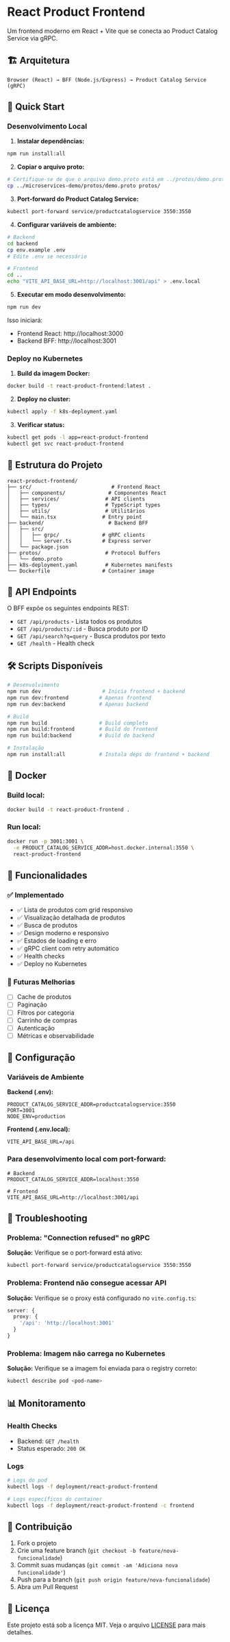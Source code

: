 # React Product Frontend

Um frontend moderno em React + Vite que se conecta ao Product Catalog Service via gRPC.

## 🏗️ Arquitetura

```
Browser (React) → BFF (Node.js/Express) → Product Catalog Service (gRPC)
```

## 🚀 Quick Start

### Desenvolvimento Local

1. **Instalar dependências:**
```bash
npm run install:all
```

2. **Copiar o arquivo proto:**
```bash
# Certifique-se de que o arquivo demo.proto está em ../protos/demo.proto
cp ../microservices-demo/protos/demo.proto protos/
```

3. **Port-forward do Product Catalog Service:**
```bash
kubectl port-forward service/productcatalogservice 3550:3550
```

4. **Configurar variáveis de ambiente:**
```bash
# Backend
cd backend
cp env.example .env
# Edite .env se necessário

# Frontend
cd ..
echo "VITE_API_BASE_URL=http://localhost:3001/api" > .env.local
```

5. **Executar em modo desenvolvimento:**
```bash
npm run dev
```

Isso iniciará:
- Frontend React: http://localhost:3000
- Backend BFF: http://localhost:3001

### Deploy no Kubernetes

1. **Build da imagem Docker:**
```bash
docker build -t react-product-frontend:latest .
```

2. **Deploy no cluster:**
```bash
kubectl apply -f k8s-deployment.yaml
```

3. **Verificar status:**
```bash
kubectl get pods -l app=react-product-frontend
kubectl get svc react-product-frontend
```

## 📁 Estrutura do Projeto

```
react-product-frontend/
├── src/                          # Frontend React
│   ├── components/              # Componentes React
│   ├── services/               # API clients
│   ├── types/                  # TypeScript types
│   ├── utils/                  # Utilitários
│   └── main.tsx               # Entry point
├── backend/                     # Backend BFF
│   ├── src/
│   │   ├── grpc/              # gRPC clients
│   │   └── server.ts          # Express server
│   └── package.json
├── protos/                     # Protocol Buffers
│   └── demo.proto
├── k8s-deployment.yaml         # Kubernetes manifests
└── Dockerfile                 # Container image
```

## 🔌 API Endpoints

O BFF expõe os seguintes endpoints REST:

- `GET /api/products` - Lista todos os produtos
- `GET /api/products/:id` - Busca produto por ID
- `GET /api/search?q=query` - Busca produtos por texto
- `GET /health` - Health check

## 🛠️ Scripts Disponíveis

```bash
# Desenvolvimento
npm run dev                    # Inicia frontend + backend
npm run dev:frontend          # Apenas frontend
npm run dev:backend           # Apenas backend

# Build
npm run build                 # Build completo
npm run build:frontend        # Build do frontend
npm run build:backend         # Build do backend

# Instalação
npm run install:all           # Instala deps do frontend + backend
```

## 🐳 Docker

### Build local:
```bash
docker build -t react-product-frontend .
```

### Run local:
```bash
docker run -p 3001:3001 \
  -e PRODUCT_CATALOG_SERVICE_ADDR=host.docker.internal:3550 \
  react-product-frontend
```

## 🎯 Funcionalidades

### ✅ Implementado
- ✅ Lista de produtos com grid responsivo
- ✅ Visualização detalhada de produtos
- ✅ Busca de produtos
- ✅ Design moderno e responsivo
- ✅ Estados de loading e erro
- ✅ gRPC client com retry automático
- ✅ Health checks
- ✅ Deploy no Kubernetes

### 🔮 Futuras Melhorias
- [ ] Cache de produtos
- [ ] Paginação
- [ ] Filtros por categoria
- [ ] Carrinho de compras
- [ ] Autenticação
- [ ] Métricas e observabilidade

## 🔧 Configuração

### Variáveis de Ambiente

**Backend (.env):**
```env
PRODUCT_CATALOG_SERVICE_ADDR=productcatalogservice:3550
PORT=3001
NODE_ENV=production
```

**Frontend (.env.local):**
```env
VITE_API_BASE_URL=/api
```

### Para desenvolvimento local com port-forward:
```env
# Backend
PRODUCT_CATALOG_SERVICE_ADDR=localhost:3550

# Frontend
VITE_API_BASE_URL=http://localhost:3001/api
```

## 🚨 Troubleshooting

### Problema: "Connection refused" no gRPC
**Solução:** Verifique se o port-forward está ativo:
```bash
kubectl port-forward service/productcatalogservice 3550:3550
```

### Problema: Frontend não consegue acessar API
**Solução:** Verifique se o proxy está configurado no `vite.config.ts`:
```typescript
server: {
  proxy: {
    '/api': 'http://localhost:3001'
  }
}
```

### Problema: Imagem não carrega no Kubernetes
**Solução:** Verifique se a imagem foi enviada para o registry correto:
```bash
kubectl describe pod <pod-name>
```

## 📊 Monitoramento

### Health Checks
- Backend: `GET /health`
- Status esperado: `200 OK`

### Logs
```bash
# Logs do pod
kubectl logs -f deployment/react-product-frontend

# Logs específicos do container
kubectl logs -f deployment/react-product-frontend -c frontend
```

## 🤝 Contribuição

1. Fork o projeto
2. Crie uma feature branch (`git checkout -b feature/nova-funcionalidade`)
3. Commit suas mudanças (`git commit -am 'Adiciona nova funcionalidade'`)
4. Push para a branch (`git push origin feature/nova-funcionalidade`)
5. Abra um Pull Request

## 📄 Licença

Este projeto está sob a licença MIT. Veja o arquivo [LICENSE](LICENSE) para mais detalhes.
